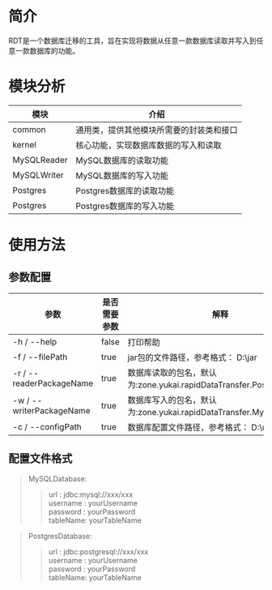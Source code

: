 # 简介
RDT是一个数据库迁移的工具，旨在实现将数据从任意一款数据库读取并写入到任意一款数据库的功能。

# 模块分析
| 模块 | 介绍 |
| ---- | ----|
| common | 通用类，提供其他模块所需要的封装类和接口 |
| kernel | 核心功能，实现数据库数据的写入和读取 |
| MySQLReader | MySQL数据库的读取功能 |
| MySQLWriter | MySQL数据库的写入功能 |
| Postgres | Postgres数据库的读取功能 |
| Postgres | Postgres数据库的写入功能 |

# 使用方法
## 参数配置
| 参数 | 是否需要参数 | 解释 |
| --- | --- | --- |
| -h / --help | false | 打印帮助 |
| -f / --filePath | true | jar包的文件路径，参考格式： D:\jar |
| -r / --readerPackageName | true | 数据库读取的包名，默认为:zone.yukai.rapidDataTransfer.PostgresReader |
| -w / --writerPackageName | true | 数据库写入的包名，默认为:zone.yukai.rapidDataTransfer.MySQLWriter | 
| -c / --configPath | true | 数据库配置文件路径，参考格式： D:\readerConfig | 

## 配置文件格式
> MySQLDatabase:  
> > url : jdbc:mysql://xxx/xxx  
> > username : yourUsername  
> > password : yourPassword  
> > tableName: yourTableName  

> PostgresDatabase:  
> > url : jdbc:postgresql://xxx/xxx  
> > username : yourUsername  
> > password : yourPassword  
> > tableName: yourTableName

